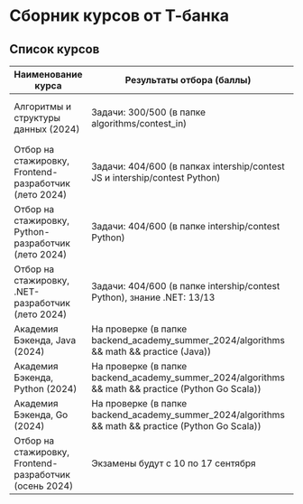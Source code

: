 # Сборник курсов от Т-банка

## Список курсов

| Наименование курса | Результаты отбора (баллы) | Итог |
| ------------------ | ------------------------- | ---- |
| Алгоритмы и структуры данных (2024) | Задачи: 300/500 (в папке algorithms/contest_in) | Прошла (решение домашних задач в папке algorithms/homework) |
| Отбор на стажировку, Frontend-разработчик (лето 2024) | Задачи: 404/600 (в папках intership/contest JS и intership/contest Python) | Отказалась от собеседования |
| Отбор на стажировку, Python-разработчик (лето 2024) | Задачи: 404/600 (в папке intership/contest Python) | Не прошла |
| Отбор на стажировку, .NET-разработчик (лето 2024) | Задачи: 404/600 (в папке intership/contest Python), знание .NET: 13/13 | Не прошла |
| Академия Бэкенда, Java (2024) | На проверке (в папке backend_academy_summer_2024/algorithms && math && practice (Java)) | На проверке |
| Академия Бэкенда, Python (2024) | На проверке (в папке backend_academy_summer_2024/algorithms && math && practice (Python Go Scala)) | На проверке |
| Академия Бэкенда, Go (2024) | На проверке (в папке backend_academy_summer_2024/algorithms && math && practice (Python Go Scala)) | На проверке |
| Отбор на стажировку, Frontend-разработчик (осень 2024) | Экзамены будут с 10 по 17 сентября | Экзамены будут с 10 по 17 сентября |
